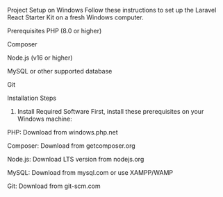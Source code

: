Project Setup on Windows
Follow these instructions to set up the Laravel React Starter Kit on a fresh Windows computer.

Prerequisites
PHP (8.0 or higher)

Composer

Node.js (v16 or higher)

MySQL or other supported database

Git

Installation Steps
1. Install Required Software
First, install these prerequisites on your Windows machine:

PHP: Download from windows.php.net

Composer: Download from getcomposer.org

Node.js: Download LTS version from nodejs.org

MySQL: Download from mysql.com or use XAMPP/WAMP

Git: Download from git-scm.com
